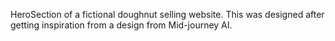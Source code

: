 HeroSection of a fictional doughnut selling website.
This was designed after getting inspiration from a design from Mid-journey AI.